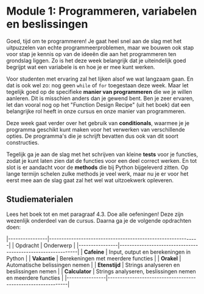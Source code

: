 # Module 1: Programmeren, variabelen en beslissingen

Goed, tijd om te programmeren! Je gaat heel snel aan de slag met het uitpuzzelen van echte programmeerproblemen, maar we bouwen ook stap voor stap je kennis op van de ideeën die aan het programmeren ten grondslag liggen. Zo is het deze week belangrijk dat je uiteindelijk goed begrijpt wat een variabele is en hoe je er mee kunt werken.

Voor studenten met ervaring zal het lijken alsof we wat langzaam gaan. En dat is ook wel zo: nog geen `while` of `for` toegestaan deze week. Maar let tegelijk goed op de specifieke **manier van programmeren** die we je willen aanleren. Dit is misschien anders dan je gewend bent. Ben je zeer ervaren, let dan vooral nog op het "Function Design Recipe" (uit het boek) dat een belangrijke rol heeft in onze cursus en onze manier van programmeren.

Deze week gaat verder over het gebruik van **conditionals**, waarmee je je programma geschikt kunt maken voor het verwerken van verschillende opties. De programma's die je schrijft bevatten dus ook van dit soort constructies.

Tegelijk ga je aan de slag met het schrijven van kleine **tests** voor je functies, zodat je kunt laten zien dat de functies voor een deel correct werken. En tot slot is er aandacht voor de **methods** die bij Python bijgeleverd zitten. Op lange termijn schelen zulke methods je veel werk, maar nu je er voor het eerst mee aan de slag gaat zal het wel wat uitzoekwerk opleveren.

## Studiematerialen

Lees het boek tot en met paragraaf 4.3. Doe alle oefeningen! Deze zijn wezenlijk onderdeel van de cursus. Daarna ga je de volgende opdrachten doen:

|----------------|-------------------------------------------------------------|
| Opdracht       | Onderwerp                                                   |
|----------------|-------------------------------------------------------------|
| **Cafeine**    | Input, output en berekeningen in Python                     |
| **Vakantie**   | Berekeningen met meerdere functies                          |
| **Orakel**     | Automatische belissingen nemen                              |
| **Etenstijd**  | Strings analyseren en beslissingen nemen                    |
| **Calculator** | Strings analyseren, beslissingen nemen en meerdere functies |
|----------------|-------------------------------------------------------------|
